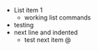 - List item 1
  - working list commands
- testing
- next line and indented
  - test next item @






